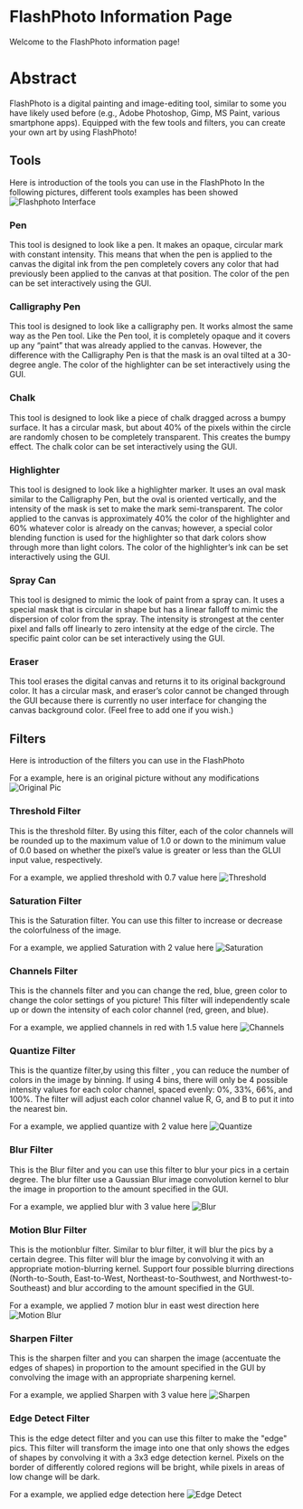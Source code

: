 FlashPhoto Information Page
=============
Welcome to the FlashPhoto information page!

# Abstract
FlashPhoto is a digital painting and image-editing tool, similar to some you have likely used before (e.g., Adobe Photoshop, Gimp, MS Paint, various smartphone apps). Equipped with the few tools and filters, you can create your own art by using FlashPhoto!

## Tools
Here is introduction of the tools you can use in the FlashPhoto
In the following pictures, different tools examples has been showed
![Flashphoto Interface](pics/pen.png)
### Pen
This tool is designed to look like a pen.  It makes an opaque, circular mark with constant intensity.  This means that when the pen is applied to the canvas the digital ink from the pen completely covers any color that had previously been applied to the canvas at that position.  The color of the pen can be set interactively using the GUI.


### Calligraphy Pen
This tool is designed to look like a calligraphy pen.  It works almost the same way as the Pen tool.  Like the Pen tool, it is completely opaque and it covers up any “paint” that was already applied to the canvas.  However, the difference with the Calligraphy Pen is that the mask is an oval tilted at a 30-degree angle.  The color of the highlighter can be set interactively using the GUI.

### Chalk
This tool is designed to look like a piece of chalk dragged across a bumpy surface.  It has a circular mask, but about 40% of the pixels within the circle are randomly chosen to be completely transparent.  This creates the bumpy effect.  The chalk color can be set interactively using the GUI.

### Highlighter
This tool is designed to look like a highlighter marker.  It uses an oval mask similar to the Calligraphy Pen, but the oval is oriented vertically, and the intensity of the mask is set to make the mark semi-transparent.  The color applied to the canvas is approximately 40% the color of the highlighter and 60% whatever color is already on the canvas; however, a special color blending function is used for the highlighter so that dark colors show through more than light colors.  The color of the highlighter’s ink can be set interactively using the GUI.

### Spray Can
This tool is designed to mimic the look of paint from a spray can.  It uses a special mask that is circular in shape but has a linear falloff to mimic the dispersion of color from the spray.  The intensity is strongest at the center pixel and falls off linearly to zero intensity at the edge of the circle. The specific paint color can be set interactively using the GUI.

### Eraser
This tool erases the digital canvas and returns it to its original background color.  It has a circular mask, and eraser’s color cannot be changed through the GUI because there is currently no user interface for changing the canvas background color.  (Feel free to add one if you wish.)

## Filters
Here is introduction of the filters you can use in the FlashPhoto

For a example, here is an original picture without any modifications
![Original Pic](pics/I.png)


### Threshold Filter
This is the threshold filter.
By using this filter, each of the color channels will be rounded up to the maximum value of 1.0 or down to the minimum value of 0.0 based on whether the pixel’s value is greater or less than the GLUI input value, respectively.

For a example, we applied threshold with 0.7 value here
![Threshold](pics/0.7threshold.png)

### Saturation Filter
This is the Saturation filter. You can use this filter to increase or decrease the colorfulness of the image.

For a example, we applied Saturation with 2 value here
![Saturation](pics/2saturate.png)

### Channels Filter
This is the channels filter and you can change the red, blue, green color to change the color settings of you picture!
This filter will independently scale up or down the intensity of each color channel (red, green, and blue).

For a example, we applied channels in red with 1.5 value here
![Channels](pics/1.5red.png)

### Quantize Filter
This is the quantize filter,by using this filter , you can reduce the number of colors in the image by binning.  If using 4 bins, there will only be 4 possible intensity values for each color channel, spaced evenly: 0%, 33%, 66%, and 100%. The filter will adjust each color channel value R, G, and B to put it into the nearest bin.

For a example, we applied quantize with 2 value here
![Quantize](pics/2quantize.png)

### Blur Filter
This is the Blur filter and you can use this filter to blur your pics in a certain degree.
The blur filter use a Gaussian Blur image convolution kernel to blur the image in proportion to the amount specified in the GUI.

For a example, we applied blur with 3 value here
![Blur](pics/3blur.png)

### Motion Blur Filter
This is the motionblur filter. Similar to blur filter, it will blur the pics by a certain degree.
This filter will blur the image by convolving it with an appropriate motion-blurring kernel.  Support four possible blurring directions (North-to-South, East-to-West, Northeast-to-Southwest, and Northwest-to-Southeast) and blur according to the amount specified in the GUI.  

For a example, we applied 7 motion blur in east west direction here
![Motion Blur](pics/7mtblrew.png)

### Sharpen Filter
This is the sharpen filter and you can sharpen the image (accentuate the edges of shapes) in proportion to the amount specified in the GUI by convolving the image with an appropriate sharpening kernel.

For a example, we applied Sharpen with 3 value here
![Sharpen](pics/3sharpen.png)

### Edge Detect Filter
This is the edge detect filter and you can use this filter to make the "edge" pics.
This filter will transform the image into one that only shows the edges of shapes by convolving it with a 3x3 edge detection kernel. Pixels on the border of differently colored regions will be bright, while pixels in areas of low change will be dark.

For a example, we applied edge detection here
![Edge Detect](pics/edge.png)
